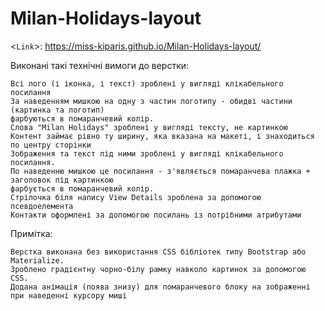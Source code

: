 # Milan-Holidays-layout

<`Link`>: <https://miss-kiparis.github.io/Milan-Holidays-layout/>

Виконані такі технічні вимоги до верстки:

    Всі лого (і іконка, і текст) зроблені у вигляді клікабельного посилання
    За наведенням мишкою на одну з частин логотипу - обидві частини (картинка та логотип) 
    фарбуються в помаранчевий колір.
    Слова "Milan Holidays" зроблені у вигляді тексту, не картинкою
    Контент займає рівно ту ширину, яка вказана на макеті, і знаходиться по центру сторінки
    Зображення та текст під ними зроблені у вигляді клікабельного посилання. 
    По наведенню мишкою це посилання - з'являється помаранчева плажка + заголовок під картинкою
    фарбується в помаранчевий колір.
    Стрілочка біля напису View Details зроблена за допомогою псевдоелемента
    Контакти оформлені за допомогою посилань із потрібними атрибутами

Примітка:

    Верстка виконана без використання CSS бібліотек типу Bootstrap або Materialize.
    Зроблено градієнтну чорно-білу рамку навколо картинок за допомогою CSS.
    Додана анімація (поява знизу) для помаранчевого блоку на зображенні при наведенні курсору миші
